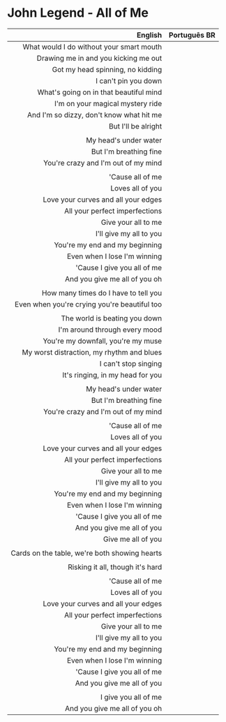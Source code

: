 # John Legend - All of Me

| English | Português BR |
|------:|:--------------------|
| What would I do without your smart mouth |
| Drawing me in and you kicking me out |
| Got my head spinning, no kidding |
| I can't pin you down |
| What's going on in that beautiful mind |
| I'm on your magical mystery ride |
| And I'm so dizzy, don't know what hit me |
| But I'll be alright |
|  |
| My head's under water |
| But I'm breathing fine |
| You're crazy and I'm out of my mind |
|  |
| 'Cause all of me |
| Loves all of you |
| Love your curves and all your edges |
| All your perfect imperfections |
| Give your all to me |
| I'll give my all to you |
| You're my end and my beginning |
| Even when I lose I'm winning |
| 'Cause I give you all of me |
| And you give me all of you oh |
|  |
| How many times do I have to tell you |
| Even when you're crying you're beautiful too |
|  |
| The world is beating you down |
| I'm around through every mood |
| You're my downfall, you're my muse |
| My worst distraction, my rhythm and blues |
| I can't stop singing |
| It's ringing, in my head for you |
|  |
| My head's under water |
| But I'm breathing fine |
| You're crazy and I'm out of my mind |
|  |
| 'Cause all of me |
| Loves all of you |
| Love your curves and all your edges |
| All your perfect imperfections |
| Give your all to me |
| I'll give my all to you |
| You're my end and my beginning |
| Even when I lose I'm winning |
| 'Cause I give you all of me |
| And you give me all of you |
| Give me all of you |
|  |
| Cards on the table, we're both showing hearts |
|  |
| Risking it all, though it's hard |
|  |
| 'Cause all of me |
| Loves all of you |
| Love your curves and all your edges |
| All your perfect imperfections |
| Give your all to me |
| I'll give my all to you |
| You're my end and my beginning |
| Even when I lose I'm winning |
| 'Cause I give you all of me |
| And you give me all of you |
|  |
| I give you all of me |
| And you give me all of you oh |